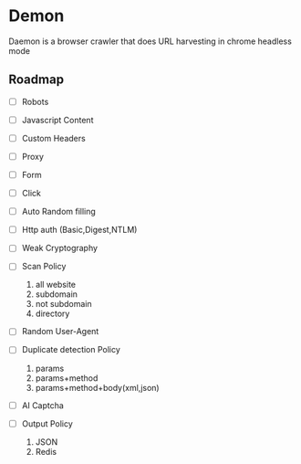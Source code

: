 # Demon

Daemon is a browser crawler that does URL harvesting in chrome headless mode

## Roadmap

- [ ] Robots
- [ ] Javascript Content
- [ ] Custom Headers
- [ ] Proxy
- [ ] Form
- [ ] Click
- [ ] Auto Random filling
- [ ] Http auth (Basic,Digest,NTLM)
- [ ] Weak Cryptography
- [ ] Scan Policy

  1. all website
  2. subdomain
  3. not subdomain
  4. directory
  
- [ ] Random User-Agent
- [ ] Duplicate detection Policy

  1. params
  2. params+method
  3. params+method+body(xml,json)

- [ ] AI Captcha
- [ ] Output Policy

  1. JSON
  2. Redis
